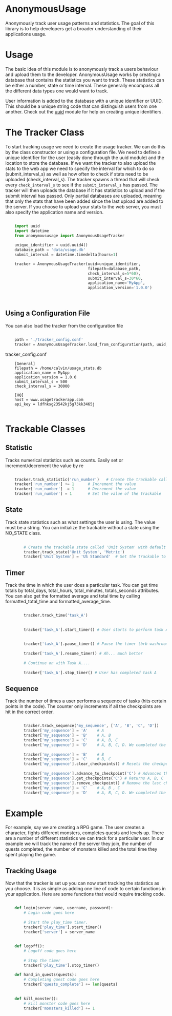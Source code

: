 AnonymousUsage
==============

Anonymously track user usage patterns and statistics. The goal of this library is to help developers get a broader 
understanding of their applications usage.



Usage
=====

The basic idea of this module is to anonymously track a users behaviour and upload them to the developer.
AnonymousUsage works by creating a database that contains the statistics you want to track. These statistics
can be either a number, state or time interval. These generally encompass all the different data types one 
would want to track. 

User information is added to the database with a unique identifier or UUID. This should be a unique string code that
can distinguish users from one another. Check out the [uuid](https://docs.python.org/2/library/uuid.html) module for
help on creating unique identifiers.

The Tracker Class
=================
To start tracking usage we need to create the usage tracker. We can do this by the class constructor or using 
a configuration file. We need to define a unique identifier for the user (easily done through the uuid module) and the 
location to store the database. If we want the tracker to also upload the stats to the web app we need to specify
the interval for which to do so (submit_interval_s) as well as how often to check if stats need to be uploaded (check_interval_s).
The tracker spawns a thread that will check every `check_interval_s` to see if the `submit_interval_s` has passed.
The tracker will then uploads the database if it has statistics to upload and if the submit interval has passed. 
Only partial databases are uploaded, meaning that only the stats that have been added since the last upload are added to the server.
If you choose to upload your stats to the web server, you must also specify the application name and version.


```python

    import uuid
    import datetime
    from anonymoususage import AnonymousUsageTracker
    
    unique_identifier = uuid.uuid4() 
    database_path = 'data/usage.db'
    submit_interval = datetime.timedelta(hours=1)

    tracker = AnonymousUsageTracker(uuid=unique_identifier,
                                    filepath=database_path,
                                    check_interval_s=5*60),
                                    submit_interval_s=30*60,
                                    application_name='MyApp',
                                    application_version='1.0.0')
                                    
                                    
```

Using a Configuration File
--------------------------
You can also load the tracker from the configuration file

```python

    path = './tracker_config.conf'
    tracker = AnonymousUsageTracker.load_from_configuration(path, uuid, **kwargs)
```

tracker_config.conf
```
    [General]
    filepath = /home/calvin/usage_stats.db
    application_name = MyApp
    application_version = 1.0.0
    submit_interval_s = 500
    check_interval_s = 30000

    [HQ]
    host = www.usagetrackerapp.com
    api_key = ldfhksg23542kj5g73kk3465j
    
```


Trackable Classes
=================

Statistic
---------
Tracks numerical statistics such as counts. Easily set or increment/decrement the value by re 

```python

    tracker.track_statistic('run_number')   # Create the trackable called run_number 
    tracker['run_number'] += 1      # Increment the value
    tracker['run_number'] -= 1      # Decrement the value
    tracker['run_number'] = 1       # Set the value of the trackable
```

State
---------
Track state statistics such as what settings the user is using. The value must be a string. You can initialize
the trackable without a state using the NO_STATE class.
```python
        
        # Create the trackable state called 'Unit System' with default value of 'Metric'
        tracker.track_state('Unit System', 'Metric') 
        tracker['Unit System'] = 'US Standard'  # Set the trackable to 'US Standard'
```

Timer
-----
Track the time in which the user does a particular task. You can get time totals by total_days, total_hours, 
total_minutes, totals_seconds attributes. You can also get the formatted average and total time by calling 
formatted_total_time and formatted_average_time.
```python

        tracker.track_time('task_A')
        
        
        tracker['task_A'].start_timer() # User starts to perform task A
        
        
        tracker['task_A'].pause_timer() # Pause the timer (brb washroom...)
        
        tracker['task_A'].resume_timer() # Ah... much better
        
        # Continue on with Task A....
        
        tracker['task_A'].stop_timer() # User has completed task A
```

Sequence
---------
Track the number of times a user performs a sequence of tasks (hits certain points in the code). The counter only
increments if all the checkpoints are hit in the correct order.
```python

        tracker.track_sequence('my_sequence', ['A', 'B', 'C', 'D'])
        tracker['my_sequence'] = 'A'    # A
        tracker['my_sequence'] = 'B'    # A, B
        tracker['my_sequence'] = 'C'    # A, B, C
        tracker['my_sequence'] = 'D'    # A, B, C, D. We completed the sequence! Counter is updated
        
        tracker['my_sequence'] = 'B'    # B
        tracker['my_sequence'] = 'C'    # B, C
        tracker['my_sequence'].clear_checkpoints() # Resets the checkpoint history
        
        tracker['my_sequence'].advance_to_checkpoint('C') # Advances through A, B and C
        tracker['my_sequence'].get_checkpoints('C') # Returns A, B, C
        tracker['my_sequence'].remove_checkpoint() # Remove the last checkpoint, we're back to A, B
        tracker['my_sequence'] = 'C'    # A, B , C
        tracker['my_sequence'] = 'D'    # A, B, C, D. We completed the sequence! Counter is updated
````

Example
=======
For example, say we are creating a RPG game. The user creates a character, fights different monsters, completes quests
and levels up. There are a number of different statistics we can track for a particular user. In our example we will track
the name of the server they join, the number of quests completed, the number of monsters killed and the total time they
spent playing the game.


Tracking Usage
--------------

Now that the tracker is set up you can now start tracking the statistics as you choose. It is as simple as adding
one line of code to certain functions in your application. Here are some functions that would require tracking code.

```python

    def login(server_name, username, password):
        # Login code goes here
    
        # Start the play_time timer.
        tracker['play_time'].start_timer()
        tracker['server'] = server_name
    
    
    def logoff():
        # Logoff code goes here
    
        # Stop the timer
        tracker['play_time'].stop_timer()
    
    def hand_in_quests(quests):
        # Completing quest code goes here
        tracker['quests_complete'] += len(quests)
        
    
    def kill_monster():
        # kill monster code goes here
        tracker['monsters_killed'] += 1

```

